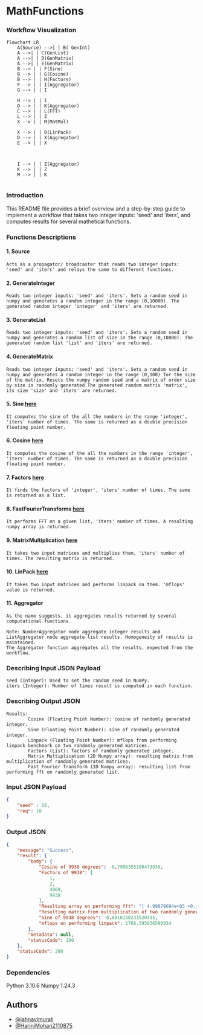 # MathFunctions
### Workflow Visualization

``` mermaid
flowchart LR
    A(Source) -->| | B( GenInt)
    A -->| | C(GenList)
    A -->| | D(GenMatrix)
    A -->| | E(GenMatrix)
    B --> | | F(Sine)
    B --> | | G(Cosine)
    B --> | | H(Factors)
    F --> | | I(Aggregator)
    G --> | | I
    
    H --> | | I
    O --> | | K(Aggregator)
    C --> | | L(FFT)
    L --> | | Z
    X --> | | M(MatMul)
     
    X --> | | O(LinPack)
    D --> | | X(Aggregator)
    E --> | | X
    
    
    
    I --> | | Z(Aggregator)
    K --> | | Z
    M --> | | K
    

```

### Introduction

This README file provides a brief overview and a step-by-step guide to implement a workflow that takes two integer inputs: 'seed' and 'iters', and computes results for several mathetical functions.


### Functions Descriptions

 #### 1. Source
              
    Acts as a propagator/ broadcaster that reads two integer inputs: 'seed' and 'iters' and relays the same to different functions.

#### 2. GenerateInteger

    Reads two integer inputs: 'seed' and 'iters'. Sets a random seed in numpy and generates a random integer in the range (0,10000). The generated random integer 'integer' and 'iters' are returned.
                      
 
#### 3. GenerateList   
        
    Reads two integer inputs: 'seed' and 'iters'. Sets a random seed in numpy and generates a random list of size in the range (0,10000). The generated random list 'list' and 'iters' are returned.
              
              
#### 4. GenerateMatrix

    Reads two integer inputs: 'seed' and 'iters'. Sets a random seed in numpy and generates a random integer in the range (0,100) for the size of the matrix. Resets the numpy random seed and a matrix of order size by size is randomly generated.The generated random matrix 'matrix', its size 'size' and 'iters' are returned.


#### 5. Sine [here](https://github.com/dream-lab/xfaas-workloads/blob/jahnavi-harini/functions/math/sine_macro/sine_macro.py)
 
    It computes the sine of the all the numbers in the range 'integer', 'iters' number of times. The same is returned as a double precision floating point number.
    
#### 6. Cosine [here](https://github.com/dream-lab/xfaas-workloads/blob/sanjjit-mohith/functions/math/fpCosineMacro/fpCosineMacro.py)

    It computes the cosine of the all the numbers in the range 'integer', 'iters' number of times. The same is returned as a double precision floating point number.
    
#### 7. Factors [here](https://github.com/dream-lab/xfaas-workloads/blob/sanjai-yash/functions/math/faasdom-python-factors/findingFactors/findFactors.py)
             
    It finds the factors of 'integer', 'iters' number of times. The same is returned as a list.

#### 8. FastFourierTransforms [here](https://github.com/dream-lab/xfaas-workloads/blob/sanjai-yash/functions/math/fft/performFft/compute.py)

    It performs FFT on a given list, 'iters' number of times. A resulting numpy array is returned.

#### 9. MatrixMultiplication [here](https://github.com/dream-lab/xfaas-workloads/blob/jahnavi-harini/functions/math/matrix_mult_low_macro/matrix_mult_low_macro.py)

    It takes two input matrices and multiplies them, 'iters' number of times. The resulting matrix is returned.

#### 10. LinPack [here](https://github.com/dream-lab/xfaas-workloads/blob/ragul-swathika/functions/math/LinPack/LinPack.py)

    It takes two input matrices and performs linpack on them. 'mflops' value is returned.

#### 11. Aggregator

    As the name suggests, it aggregates results returned by several computational functions.

    Note: NumberAggregator node aggregate integer results and ListAggregator node aggregate list results. Homogeneity of results is maintained.
    The Aggregator function aggregates all the results, expected from the workflow.

### Describing Input JSON Payload

    seed (Integer): Used to set the random seed in NumPy.
    iters (Integer): Number of times result is computed in each function.

### Describing Output JSON 

    Results: 
            Cosine (Floating Point Number): cosine of randomly generated integer.
            Sine (Floating Point Number): sine of randomly generated integer.
            Linpack (Floating Point Number): mflops from performing linpack benchmark on two randomly generated matrices.
            Factors (List): factors of randomly generated integer.
            Matrix Multiplication (2D Numpy array): resulting matrix from multiplication of randomly generated matrices.
            Fast Fourier Transform (1D Numpy array): resulting list from performing fft on randomly generated list.

### Input JSON Payload

```json
{
    "seed" : 10,
    "req": 10
}
```

### Output JSON

```json
{
    "message": "Success",
    "result": {
        "body": {
            "Cosine of 9938 degrees": -0.7986355100473039,
            "Factors of 9938": [
                1,
                2,
                4969,
                9938
            ],
            "Resulting array on performing fft": "[ 4.99079694e+03 +0.j          3.80082735e+01+33.53633634j\n -1.18088092e+01-11.56045134j ... -4.75994142e+00+38.62158706j\n -1.18088092e+01+11.56045134j  3.80082735e+01-33.53633634j]",
            "Resulting matrix from multiplication of two randomly generated matrices": "[[19.14930604 18.58565008 22.23497666 ... 21.58481502 21.87261686\n  22.27916787]\n [21.46863957 18.48090903 21.54033235 ... 21.10194909 22.17059021\n  22.55137787]\n [22.33464174 19.69769859 22.006156   ... 23.04188367 21.36568527\n  23.17874645]\n ...\n [22.81240076 19.60209105 20.95866975 ... 24.11920337 21.79761787\n  23.52962457]\n [19.4679168  18.38821174 20.77303115 ... 21.1666352  21.41010519\n  20.76355336]\n [20.41136238 16.83838638 20.93501422 ... 21.64556211 22.45365749\n  23.61403636]]",
            "Sine of 9938 degrees": -0.6018150231520335,
            "mflops on performing linpack": 1766.395036580934
        },
        "metadata": null,
        "statusCode": 200
    },
    "statusCode": 200
}
```

### Dependencies

   Python 3.10.6
   Numpy  1.24.3
   

## Authors

- [@jahnavimurali](https://www.github.com/jahnavimurali)
- [@HariniMohan2110875](https://www.github.com/HariniMohan2110875)

